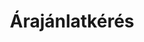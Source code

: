 ---
title: Árajánlatkérés
lehetosegek:    
    - opcio: Házi áldás jászsági szűcshímzéses koszorúban (19x24,5cm)
    - opcio: Házi áldás sárközi jegykendőmintával (19x24,5cm)
    - opcio: Magyar címer fémarannyal hímezve, 5,5 cm
    - opcio: Magyar címer fémarannyal hímezve, 7,5 cm
    - opcio: Magyar címer fémarannyal hímezve, 10 cm
    - opcio: Magyar címer fémarannyal hímezve, 14 cm
    - opcio: Magyar címer fémarannyal hímezve, 25 cm
    - opcio: Magyar címer aranysárga cérnával hímezve, 5,5 cm
    - opcio: Magyar címer aranysárga cérnával hímezve, 7,5 cm
    - opcio: Nagy-Magyarország, arany kontúrral, 8 cm
    - opcio: Nagy-Magyarország, fekete kontúrral, 8 cm
    - opcio: Nagy-Magyarország, rovásírással, fehér alapon, 7,5 cm
    - opcio: Nagy-Magyarország, rovásírással, fekete alapon, 7,5 cm
    - opcio: Nagy-Magyarország, Árpád-sávos, 7,5 cm
    - opcio: Rakamazi turul, fehér alapon, 9 cm
    - opcio: Rakamazi turul, fekete alapon, 9 cm 
    - opcio: Magyarország, 8 cm
    - opcio: Felvarrható magyar zászló, 7,5 cm
    - opcio: Szívalakú fülbevaló, fehér
    - opcio: Szívalakú fülbevaló, arany
    - opcio: Szívalakú fülbevaló, ezüst
    - opcio: Szívalakú fülbevaló, világos rózsaszín
    - opcio: Szívalakú fülbevaló, sötét rózsaszín
    - opcio: Szívalakú fülbevaló, mályva
    - opcio: Szívalakú fülbevaló, lila
    - opcio: Szívalakú fülbevaló, narancs
    - opcio: Szívalakú fülbevaló, türkiz
    - opcio: Szívalakú fülbevaló, zöld
    - opcio: Szívalakú fülbevaló, királykék
    - opcio: Szívalakú fülbevaló, fekete
    - opcio: Virágalakú fülbevaló, fehér
    - opcio: Virágalakú fülbevaló, arany
    - opcio: Virágalakú fülbevaló, ezüst
    - opcio: Virágalakú fülbevaló, világos rózsaszín
    - opcio: Virágalakú fülbevaló, sötét rózsaszín
    - opcio: Virágalakú fülbevaló, mályva
    - opcio: Virágalakú fülbevaló, lila
    - opcio: Virágalakú fülbevaló, narancs
    - opcio: Virágalakú fülbevaló, türkiz
    - opcio: Virágalakú fülbevaló, zöld
    - opcio: Virágalakú fülbevaló, királykék
    - opcio: Virágalakú fülbevaló, fekete
    - opcio: Pillangóalakú fülbevaló, fehér
    - opcio: Pillangóalakú fülbevaló, arany
    - opcio: Pillangóalakú fülbevaló, ezüst
    - opcio: Pillangóalakú fülbevaló, világos rózsaszín
    - opcio: Pillangóalakú fülbevaló, sötét rózsaszín
    - opcio: Pillangóalakú fülbevaló, mályva
    - opcio: Pillangóalakú fülbevaló, lila
    - opcio: Pillangóalakú fülbevaló, narancs
    - opcio: Pillangóalakú fülbevaló, türkiz
    - opcio: Pillangóalakú fülbevaló, zöld
    - opcio: Pillangóalakú fülbevaló, királykék
    - opcio: Pillangóalakú fülbevaló, fekete
    - opcio: Levélalakú fülbevaló, fehér
    - opcio: Levélalakú fülbevaló, arany
    - opcio: Levélalakú fülbevaló, ezüst
    - opcio: Levélalakú fülbevaló, világos rózsaszín
    - opcio: Levélalakú fülbevaló, sötét rózsaszín
    - opcio: Levélalakú fülbevaló, mályva
    - opcio: Levélalakú fülbevaló, lila
    - opcio: Levélalakú fülbevaló, narancs
    - opcio: Levélalakú fülbevaló, türkiz
    - opcio: Levélalakú fülbevaló, zöld
    - opcio: Levélalakú fülbevaló, királykék
    - opcio: Levélalakú fülbevaló, fekete
    - opcio: Tölgyfalevél-alakú fülbevaló, fehér
    - opcio: PTölgyfalevél-alakú fülbevaló, arany
    - opcio: Tölgyfalevél-alakú fülbevaló, ezüst
    - opcio: Tölgyfalevél-alakú fülbevaló, világos rózsaszín
    - opcio: Tölgyfalevél-alakú fülbevaló, sötét rózsaszín
    - opcio: Tölgyfalevél-alakú fülbevaló, mályva
    - opcio: Tölgyfalevél-alakú fülbevaló, lila
    - opcio: Tölgyfalevél-alakú fülbevaló, narancs
    - opcio: Tölgyfalevél-alakú fülbevaló, türkiz
    - opcio: Tölgyfalevél-alakú fülbevaló, zöld
    - opcio: Tölgyfalevél-alakú fülbevaló, királykék
    - opcio: Tölgyfalevél-alakú fülbevaló, fekete
    - opcio: Tarisznya hímzett jellel
    - opcio: Tarisznya hímzett jellel és évszámmal
    - opcio: Tarisznya hímzett jellel, a csoport nevével és évszámmal
    - opcio: Tarisznya saját jellel, névvel és a csoport nevével
    - opcio: Tarisznya óvoda/csoport saját logójával
    - opcio: Tarisznya hímzett virággal, évszámmal
    - opcio: Tarisznya az iskola nevével/logójával, évszámmal
ovodaijelek:
    - opt: Ablak
    - opt: Ajtó
    - opt: Alma
    - opt: Ananász
    - opt: Ásó
    - opt: Asztal
    - opt: Autó
    - opt: Autó (Bogár)
    - opt: Baba
    - opt: Babakocsi
    - opt: Bagoly
    - opt: Banán
    - opt: Bárány
    - opt: Béka
    - opt: Bicikli
    - opt: Bohóc
    - opt: Bohóchal
    - opt: Boríték
    - opt: Bögre
    - opt: Busz (kék)
    - opt: Busz (sárga)
    - opt: Bűvös kocka
    - opt: Barna ceruza
    - opt: Piros ceruza
    - opt: Cica
    - opt: Fekete cica
    - opt: Cipő
    - opt: Csákó
    - opt: Csengő
    - opt: Cseresznye
    - opt: Csésze
    - opt: Csibe
    - opt: Csiga
    - opt: Csikóhal
    - opt: Csillag
    - opt: Csizma
    - opt: Csónak
    - opt: Delfin
    - opt: Dinó
    - opt: Dinnye
    - opt: Dió
    - opt: Dob
    - opt: Dobókocka
    - opt: Dominó
    - opt: Dömper
    - opt: Ecset
    - opt: Egér
    - opt: Elefánt
    - opt: Elemlámpa
    - opt: Eper
    - opt: Esernyő
    - opt: Építőkocka
    - opt: Fa
    - opt: Fagyi
    - opt: Fakanál
    - opt: Falevél
    - opt: Fecske
    - opt: Felhő
    - opt: Fenyőfa
    - opt: Festőpaletta
    - opt: Fésű
    - opt: Focilabda
    - opt: Fogkefe
    - opt: Fűnyíró
    - opt: Fúrógép
    - opt: Gereblye
    - opt: Gitár
    - opt: Gomb
    - opt: Gomba
    - opt: Gólya
    - opt: Gőzhajó
    - opt: Gyertya
    - opt: Gyöngysor
    - opt: Gyűrű
    - opt: Hajó
    - opt: Halacska
    - opt: Harang
    - opt: Harkály
    - opt: Házikó
    - opt: Helikopter
    - opt: Hintaló
    - opt: Hold
    - opt: Hóember
    - opt: Hópehely
    - opt: Hóvirág
    - opt: Hőlégballon
    - opt: Ibolya
    - opt: Indián
    - opt: Iskolatáska
    - opt: Kacsa
    - opt: Kakas
    - opt: Kalap
    - opt: Kalapács
    - opt: Kamion
    - opt: Kanál
    - opt: Kancsó
    - opt: Karika
    - opt: Két karika
    - opt: Katica
    - opt: Kendő
    - opt: Kerék
    - opt: Kerítés
    - opt: Kesztyű
    - opt: Kifli
    - opt: Kígyó
    - opt: Kocka
    - opt: Kombájn
    - opt: Korona
    - opt: Kosár
    - opt: Kosárlabda
    - opt: Könyv
    - opt: Körte
    - opt: Közlekedési lámpa
    - opt: Kulcs
    - opt: Kutya
    - opt: Labda
    - opt: Létra
    - opt: Locsolókanna
    - opt: Lovacska
    - opt: Lóhere
    - opt: Lufi
    - opt: Maci
    - opt: Macifejek
    - opt: Madár
    - opt: Madáretető
    - opt: Makk
    - opt: Malac
    - opt: Markoló
    - opt: Masni
    - opt: Málna
    - opt: Méhecske
    - opt: Mérleghinta
    - opt: Mikulás
    - opt: Mosógép
    - opt: Motor
    - opt: Mozdony
    - opt: Mókus
    - opt: Nadrág
    - opt: Napocska
    - opt: Napraforgó
    - opt: Narancs
    - opt: Nyuszi
    - opt: Olló
    - opt: Oroszlán
    - opt: Ostor
    - opt: Óra
    - opt: Őszibarack
    - opt: Papírsárkány
    - opt: Perec
    - opt: Pillangó
    - opt: Pohár
    - opt: Postaláda
    - opt: Rakéta
    - opt: Repülő
    - opt: Roller
    - opt: Rózsa
    - opt: Ruha
    - opt: Sajt
    - opt: Sapka
    - opt: Sál
    - opt: Sárgarépa
    - opt: Söprű
    - opt: Süni
    - opt: Szaloncukor
    - opt: Számológép
    - opt: Szánkó
    - opt: Szemüveg
    - opt: Szék
    - opt: Szélmalom
    - opt: Szilva
    - opt: Szivárvány
    - opt: Szív
    - opt: Két szív
    - opt: Szoknya
    - opt: Szőlő (kék)
    - opt: Szőlő (zöld)
    - opt: Talicska
    - opt: Táska
    - opt: Teknős
    - opt: Telefon
    - opt: Televízió
    - opt: Teniszütő
    - opt: Terepjáró
    - opt: Tojás
    - opt: Torta
    - opt: Traktor
    - opt: Trombita
    - opt: Tulipán
    - opt: Tündér
    - opt: Tűzoltó
    - opt: Űrhajó
    - opt: Varázspálca
    - opt: Vasaló
    - opt: Vár
    - opt: Váza
    - opt: Villa
    - opt: Villám
    - opt: Virág
    - opt: Virág cserépben
    - opt: Virág szárral
    - opt: Virágcsokor
    - opt: Vonat
    - opt: Vödör (kék)
    - opt: Vödör (piros)
    - opt: Zászló
    - opt: Zsiráf
---
